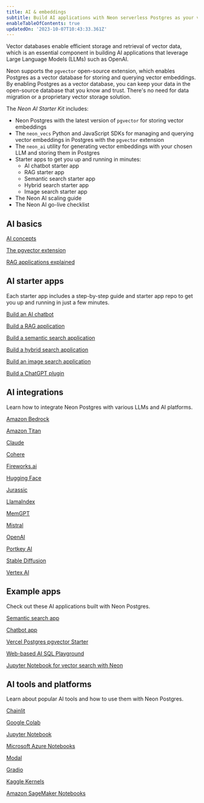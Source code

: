 ```yaml
---
title: AI & embeddings
subtitle: Build AI applications with Neon serverless Postgres as your vector database
enableTableOfContents: true
updatedOn: '2023-10-07T10:43:33.361Z'
---
```


Vector databases enable efficient storage and retrieval of vector data, which is an essential component in building AI applications that leverage Large Language Models (LLMs) such as OpenAI.

Neon supports the `pgvector` open-source extension, which enables Postgres as a vector database for storing and querying vector embeddings. By enabling Postgres as a vector database, you can keep your data in the open-source database that you know and trust. There's no need for data migration or a proprietary vector storage solution.

<CTA title="Neon AI Starter Kit" description="Get a headstart on your AI app with the Neon AI Starter Kit. Tools, starter apps, and step-by-step instructions to get you up and running in minutes." buttonText="Sign Up" buttonUrl="https://console.neon.tech/signup" />

The _Neon AI Starter Kit_ includes:

- Neon Postgres with the latest version of `pgvector` for storing vector embeddings
- The `neon_vecs` Python and JavaScript SDKs for managing and querying vector embeddings in Postgres with the `pgvector` extension
- The `neon_ai` utility for generating vector embeddings with your chosen LLM and storing them in Postgres
- Starter apps to get you up and running in minutes:
    - AI chatbot starter app
    - RAG starter app
    - Semantic search starter app
    - Hybrid search starter app
    - Image search starter app
- The Neon AI scaling guide
- The Neon AI go-live checklist

## AI basics

<DetailIconCards>
<a href="/docs/ai/ai-concepts" description="The basics of building AI applications with Postgres" icon="openai">AI concepts</a>

<a href="/docs/extensions/pgvector" description="Learn about the pgvector Postgres extension" icon="openai">The pgvector extension</a>

<a href="/docs/ai/rag" description="What's Retrieval Augemented Generation (RAG) and how does it work?" icon="openai">RAG applications explained</a>
</DetailIconCards>

## AI starter apps

Each starter app includes a step-by-step guide and starter app repo to get you up and running in just a few minutes.

<DetailIconCards>

<a href="/docs/ai/tbd" description="Learn how to build an AI chatbot for your documentation" icon="openai">Build an AI chatbot</a>

<a href="/docs/ai/tbd" description="Learn how to build a Retrival Augmented Generative (RAG) application" icon="openai">Build a RAG application</a>

<a href="/docs/ai/tbd" description="Learn how to build a semantic search application" icon="openai">Build a semantic search application</a>

<a href="/docs/ai/tbd" description="Learn how to build a hybrid search application" icon="openai">Build a hybrid search application</a>

<a href="/docs/ai/tbd" description="Learn how to build an image search application" icon="openai">Build an image search application</a>

<a href="/docs/ai/tbd" description="Learn how to build a ChatGPT plugin using Neon Postgres as your vector store" icon="openai">Build a ChatGPT plugin</a>

</DetailIconCards>

## AI integrations

Learn how to integrate Neon Postgres with various LLMs and AI platforms.

<DetailIconCards>

<a href="/docs/ai/tbd" description="Learn how to use Neon Postgres as a knowledge base for Amazon Bedrock" icon="openai">Amazon Bedrock</a>

<a href="/docs/ai/amazon-titan" description="Explore Amazon Titan's high-performing foundation models for various applications" icon="openai">Amazon Titan</a>

<a href="/docs/ai/tbd" description="Discover how to integrate Claude models for advanced language processing" icon="openai">Claude</a>

<a href="/docs/ai/tbd" description="Explore Cohere's versatile language models and their applications" icon="openai">Cohere</a>

<a href="/docs/ai/tbd" description="Learn about Fireworks.ai's innovative AI models for natural language and more" icon="openai">Fireworks.ai</a>

<a href="/docs/ai/tbd" description="Dive into Hugging Face's extensive collection of open-source models" icon="openai">Hugging Face</a>

<a href="/docs/ai/tbd" description="Understand how to leverage Jurassic models for large-scale NLP tasks" icon="openai">Jurassic</a>

<a href="/docs/ai/tbd" description="Utilize LlamaIndex models for efficient text processing and analysis" icon="openai">LlamaIndex</a>

<a href="/docs/ai/tbd" description="Implement MemGPT models to enhance memory and context in AI applications" icon="openai">MemGPT</a>

<a href="/docs/ai/tbd" description="Learn how Mistral models deliver top-notch performance in language tasks" icon="openai">Mistral</a>

<a href="/docs/ai/tbd" description="Discover OpenAI's models and their wide-ranging applications" icon="openai">OpenAI</a>

<a href="/docs/ai/tbd" description="Explore how Portkey AI simplifies AI integration across various applications" icon="openai">Portkey AI</a>

<a href="/docs/ai/tbd" description="Utilize Stable Diffusion models for generating realistic images from text" icon="openai">Stable Diffusion</a>

<a href="/docs/ai/tbd" description="Learn about Vertex AI's comprehensive tools for managing machine learning projects" icon="openai">Vertex AI</a>

</DetailIconCards>

## Example apps

Check out these AI applications built with Neon Postgres.

<DetailIconCards>

<a href="https://github.com/neondatabase/yc-idea-matcher" description="Build an AI-powered semantic search application" icon="github">Semantic search app</a>

<a href="https://github.com/neondatabase/ask-neon" description="Build an AI-powered chatbot with pgvector" icon="github">Chatbot app</a>

<a href="https://vercel.com/templates/next.js/postgres-pgvector" description="Enable vector similarity search with Vercel Postgres" icon="github">Vercel Postgres pgvector Starter</a>

<a href="https://github.com/neondatabase/postgres-ai-playground" description="Build an AI-enabled SQL playground for natural language queries" icon="github">Web-based AI SQL Playground</a>

<a href="https://github.com/neondatabase/neon-vector-search-openai-notebooks" description="Jupyter Notebook for vector search with Neon, pgvector, and OpenAI" icon="github">Jupyter Notebook for vector search with Neon</a>

</DetailIconCards>

## AI tools and platforms

Learn about popular AI tools and how to use them with Neon Postgres.

<DetailIconCards>

<a href="https://docs.chainlit.io/get-started/overview" description="An open-source Python package to build production ready Conversational AI" icon="openai">Chainlit</a>

<a href="https://colab.research.google.com/" description="A cloud-based environment to write and execute Python code, perfect for machine learning and data science tasks" icon="openai">Google Colab</a>

<a href="https://jupyter.org/" description="An open-source web application for creating and sharing documents that contain live code, equations, visualizations, and narrative text" icon="openai">Jupyter Notebook</a>

<a href="https://notebooks.azure.com/" description="A cloud-based Jupyter notebook service integrated with Azure machine learning services for creating, running, and sharing notebooks" icon="openai">Microsoft Azure Notebooks</a>

<a href="https://modal.com/" description="A serverless platform for running generative AI models, large-scale batch jobs, job queues, and much more" icon="openai">Modal</a>

<a href="https://www.gradio.app/" description="Build & share machine learning apps with anyone" icon="openai">Gradio</a>

<a href="https://www.kaggle.com/kernels" description="Hosted Jupyter notebooks provided by Kaggle, enabling data analysis and machine learning model building using Kaggle datasets" icon="openai">Kaggle Kernels</a>

<a href="https://aws.amazon.com/sagemaker/notebooks/" description="Managed Jupyter notebooks provided by AWS as part of the SageMaker suite, designed for building, training, and deploying machine learning models" icon="openai">Amazon SageMaker Notebooks</a>


</DetailIconCards>
